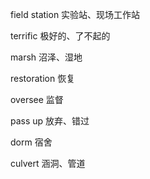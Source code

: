 field station 实验站、现场工作站

terrific 极好的、了不起的

marsh 沼泽、湿地

restoration 恢复

oversee 监督

pass up 放弃、错过

dorm 宿舍

culvert 涵洞、管道